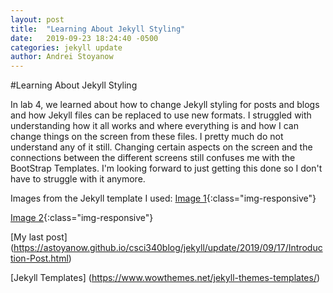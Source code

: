 ```yaml
---
layout: post
title:  "Learning About Jekyll Styling"
date:   2019-09-23 18:24:40 -0500
categories: jekyll update
author: Andrei Stoyanow
---
```


#Learning About Jekyll Styling

In lab 4, we learned about how to change Jekyll styling for posts and blogs and how Jekyll files can be replaced to use new formats. I struggled with understanding how it all works and where everything is and how I can change things on the screen from these files. I pretty much do not understand any of it still. Changing certain aspects on the screen and the connections between the different screens still confuses me with the BootStrap Templates. I'm looking forward to just getting this done so I don't have to struggle with it anymore.

Images from the Jekyll template I used:
[Image 1](Users/Andrei/Documents/GitHub/csci340blog/images/pic03.jpg){:class="img-responsive"}

[Image 2](Users/Andrei/Documents/GitHub/csci340blog/images/pic04.jpg){:class="img-responsive"}



[My last post] (https://astoyanow.github.io/csci340blog/jekyll/update/2019/09/17/Introduction-Post.html)

[Jekyll Templates] (https://www.wowthemes.net/jekyll-themes-templates/)
